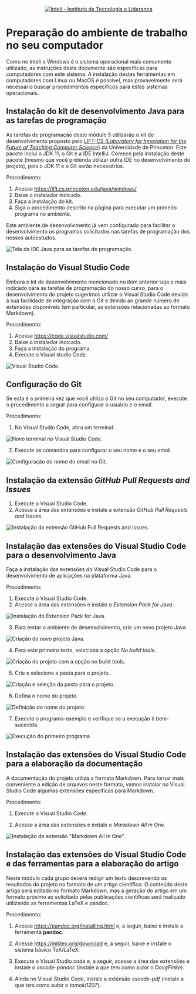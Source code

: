 <p align="center">
<a href= "https://www.inteli.edu.br/"><img src="./docs/img/logo-inteli.png" alt="Inteli - Instituto de Tecnologia e Liderança" border="0"></a>
</p>

# Preparação do ambiente de trabalho no seu computador

Como no Inteli o Windows é o sistema operacional mais comumente utilizado, as instruções deste documente são específicas para computadores com este sistema. A instalação destas ferramentas em computadores com Linux ou MacOS é possível, mas provavelmente será necessário buscar procedimentos específicos para estes sistemas operacionais.

## Instalação do kit de desenvolvimento Java para as tarefas de programação

As tarefas de programação deste módulo 5 utilizarão o kit de desenvolvimento proposto pelo [LIFT-CS (*Laboratory for Innovation for the Future of Teaching Computer Science*)](https://lift.cs.princeton.edu) da Universidade de Princeton. Este pacote inclui o JDK 11, o Git e a IDE IntelliJ. Comece pela instalação deste pacote (mesmo que você pretenda utilizar outra IDE no desenvolvimento do projeto), pois o JDK 11 e o Git serão necessários.

Procedimento:

1. Acesse https://lift.cs.princeton.edu/java/windows/
2. Baixe o instalador indicado.
3. Faça a instalação do kit.
4. Siga o procedimento descrito na página para executar um primeiro programa no ambiente.


Este ambiente de desenvolvimento já vem configurado para facilitar o desenvolvimento os programas solicitados nas tarefas de programação dos nossos autoestudos.

![Tela da IDE Java para as tarefas de programação.](./docs/img/ide-java.png)

## Instalação do Visual Studio Code

Embora o kit de desenvolvimento mencionado no item anterior seja o mais indicado para as tarefas de programação do nosso curso, para o desenvolvimento do projeto sugerimos utilizar o Visual Studio Code devido à sua facilidade de integração com o Git e devido ao grande número de extensões disponíveis (em particular, as extensões relacionadas ao formato Markdown).

Procedimento:

1. Acesse https://code.visualstudio.com/
2. Baixe o instalador indicado.
3. Faça a instalação do programa.
4. Execute o Visual studio Code.
   
![Visual Studio Code.](./docs/img/vscode.png)
   

## Configuração do Git

Se esta é a primeira vez que você utiliza o Git no seu computador, execute o procedimento a seguir para configurar o usuário e o email.

Procedimento:

1. No Visual Studio Code, abra um terminal.

![Novo terminal no Visual Studio Code.](docs/img/vscode-new-terminal.png)

2. Execute os comandos para configurar o seu nome e o seu email.

![Configuração do nome do email no Git.](docs/img/vscode-git-config.png)

## Instalação da extensão *GitHub Pull Requests and Issues*

1. Execute o Visual Studio Code.
2. Acesse a área das extensões e instale a extensão *GitHub Pull Requests and Issues*.

![Instalação da extensão GitHub Pull Requests and Issues.](docs/img/vscode-ext-github.png)

## Instalação das extensões do Visual Studio Code para o desenvolvimento Java

Faça a instalação das extensões do Visual Studio Code para o desenvolvimento de aplicações na plataforma Java.

Procedimento:

1. Execute o Visual Studio Code.
2. Acesse a área das extensões e instale o *Extension Pack for Java*.

![Instalação do Extension Pack for Java.](docs/img/vscode-extensions-java.png)

3. Para testar o ambiente de desenvolvimento, crie um novo projeto Java.

![Criação de novo projeto Java.](docs/img/vscode-create-java-project.png)

4. Para este primeiro teste, seleciona a opção *No build tools*.

![Criação do projeto com a opção no build tools.](docs/img/vscode-create-java-project-no-build-tools.png)

5. Crie e selecione a pasta para o projeto.

![Criação e seleção da pasta para o projeto.](docs/img/vscode-create-java-project-select-folder.png)

6. Defina o nome do projeto.

![Definição do nome do projeto.](docs/img/vscode-create-java-project-define-name.png)

7. Execute o programa-exemplo e verifique se a execução é bem-sucedida.

![Execução do primeiro programa.](docs/img/vscode-create-java-project-execution.png)


## Instalação das extensões do Visual Studio Code para a elaboração da documentação

A documentação do projeto utiliza o formato Markdown. Para tornar mais conveniente a edição de arquivos neste formato, vamos instalar no Visual Studio Code algumas extensões específicas para Markdown.

Procedimento:

1. Execute o Visual Studio Code.

2. Acesse a área das extensões e instale o *Markdown All in One*.

![Instalação da extensão "Markdown All in One".](docs/img/vscode-markdown-extension.png)


## Instalação das extensões do Visual Studio Code e das ferramentas para a elaboração do artigo

Neste módulo cada grupo deverá redigir um texto descrevendo os resultados do projeto no formato de um artigo científico. O conteúdo deste artigo será editado no formato Markdown, mas a geração do artigo em um formato próximo ao solicitado pelas publicações científicas será realizado utilizando as ferramentas LaTeX e pandoc.

Procedimento:

1. Acesse https://pandoc.org/installing.html e, a seguir, baixe e instale a ferramenta **pandoc**.

2. Acesse https://miktex.org/download e, a seguir, baixe e instale o sistema básico TeX/LaTeX.

3. Execute o Visual Studio code e, a seguir, acesse a área das extensões e instale o *vscode-pandoc* (instale a que tem como autor o *DougFinke*).

4. Ainda no Visual Studio Code, instale a extensão *vscode-pdf* (instale a que tem como autor o *tomoki1207*).

